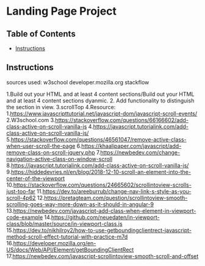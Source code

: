 # Landing Page Project

## Table of Contents

* [Instructions](#instructions)

## Instructions

sources  used:
w3school
developer.mozilla.org
stackflow

1.Build out your HTML and at least 4 content sections/Build out your HTML and at least 4 content sections dyanmic.
2. Add functionality to distinguish the section in view.
3.scrollTop
4.Resource:
1.https://www.javascripttutorial.net/javascript-dom/javascript-scroll-events/
2.W3school.com
3.https://stackoverflow.com/questions/66166602/add-class-active-on-scroll-vanilla-js
4.https://javascript.tutorialink.com/add-class-active-on-scroll-vanilla-js/
5.https://stackoverflow.com/questions/46561047/remove-active-class-when-user-scroll-the-page
6.https://khaalipaper.com/javascript/add-remove-class-on-scroll-jquery.php
7.https://newbedev.com/change-navigation-active-class-on-window-scroll
8.https://javascript.tutorialink.com/add-class-active-on-scroll-vanilla-js/
9.https://hiddedevries.nl/en/blog/2018-12-10-scroll-an-element-into-the-center-of-the-viewport
10.https://stackoverflow.com/questions/24665602/scrollintoview-scrolls-just-too-far
11.https://dev.to/areeburrub/change-nav-link-s-style-as-you-scroll-4p62
12.https://pretagteam.com/question/scrollintoview-smooth-scrolling-goes-way-more-down-as-it-should-in-angular-9
13.https://newbedev.com/javascript-add-class-when-element-in-viewport-code-example
14.https://github.com/neuedaten/in-viewport-class/blob/master/source/in-viewport-class.js
15.https://dev.to/nikhilroy2/how-to-use-getboundingclientrect-javascript-method-scroll-effect-tutorial-with-practice-m7d
16.https://developer.mozilla.org/en-US/docs/Web/API/Element/getBoundingClientRect
17.https://newbedev.com/javascript-scrollintoview-smooth-scroll-and-offset

